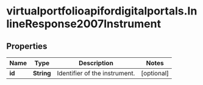 # virtualportfolioapifordigitalportals.InlineResponse2007Instrument

## Properties

Name | Type | Description | Notes
------------ | ------------- | ------------- | -------------
**id** | **String** | Identifier of the instrument. | [optional] 


